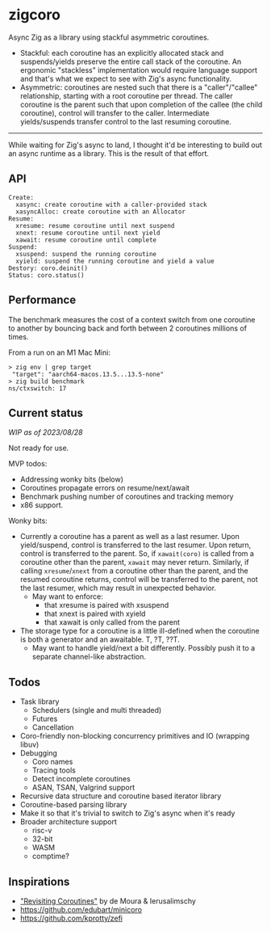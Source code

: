 # zigcoro

Async Zig as a library using stackful asymmetric coroutines.

* Stackful: each coroutine has an explicitly allocated stack and
  suspends/yields preserve the entire call stack of the coroutine. An
  ergonomic "stackless" implementation would require language support and
  that's what we expect to see with Zig's async functionality.
* Asymmetric: coroutines are nested such that there is a "caller"/"callee"
  relationship, starting with a root coroutine per thread. The caller coroutine
  is the parent such that upon completion of the callee (the child coroutine),
  control will transfer to the caller. Intermediate yields/suspends transfer
  control to the last resuming coroutine.

---

While waiting for Zig's async to land, I thought it'd be interesting to build
out an async runtime as a library. This is the result of that effort.

## API

```
Create:
  xasync: create coroutine with a caller-provided stack
  xasyncAlloc: create coroutine with an Allocator
Resume:
  xresume: resume coroutine until next suspend
  xnext: resume coroutine until next yield
  xawait: resume coroutine until complete
Suspend:
  xsuspend: suspend the running coroutine
  xyield: suspend the running coroutine and yield a value
Destory: coro.deinit()
Status: coro.status()
```

## Performance

The benchmark measures the cost of a context switch from one coroutine to
another by bouncing back and forth between 2 coroutines millions of times.

From a run on an M1 Mac Mini:

```
> zig env | grep target
 "target": "aarch64-macos.13.5...13.5-none"
> zig build benchmark
ns/ctxswitch: 17
```

## Current status

*WIP as of 2023/08/28*

Not ready for use.

MVP todos:
* Addressing wonky bits (below)
* Coroutines propagate errors on resume/next/await
* Benchmark pushing number of coroutines and tracking memory
* x86 support.

Wonky bits:
* Currently a coroutine has a parent as well as a last resumer. Upon
  yield/suspend, control is transferred to the last resumer. Upon return,
  control is transferred to the parent. So, if `xawait(coro)` is called from a
  coroutine other than the parent, `xawait` may never return. Similarly, if
  calling `xresume`/`xnext` from a coroutine other than the parent, and the resumed
  coroutine returns, control will be transferred to the parent, not the last
  resumer, which may result in unexpected behavior.
  * May want to enforce:
    * that xresume is paired with xsuspend
    * that xnext is paired with xyield
    * that xawait is only called from the parent
* The storage type for a coroutine is a little ill-defined when the coroutine
  is both a generator and an awaitable. T, ?T, ??T.
  * May want to handle yield/next a bit differently. Possibly push it to a
    separate channel-like abstraction.

## Todos

* Task library
  * Schedulers (single and multi threaded)
  * Futures
  * Cancellation
* Coro-friendly non-blocking concurrency primitives and IO (wrapping libuv)
* Debugging
    * Coro names
    * Tracing tools
    * Detect incomplete coroutines
    * ASAN, TSAN, Valgrind support
* Recursive data structure and coroutine based iterator library
* Coroutine-based parsing library
* Make it so that it's trivial to switch to Zig's async when it's ready
* Broader architecture support
  * risc-v
  * 32-bit
  * WASM
  * comptime?

## Inspirations

* ["Revisiting Coroutines"][coropaper] by de Moura & Ierusalimschy
* https://github.com/edubart/minicoro
* https://github.com/kprotty/zefi

[coropaper]: https://dl.acm.org/doi/pdf/10.1145/1462166.1462167
